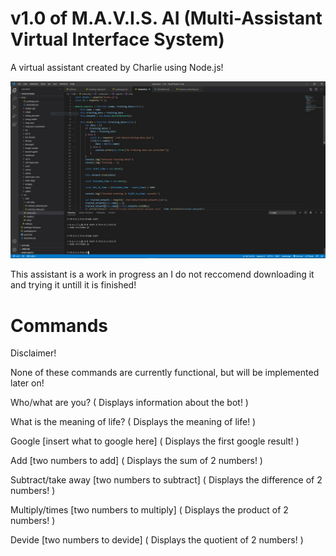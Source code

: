 # v1.0 of M.A.V.I.S. AI (Multi-Assistant Virtual Interface System)

A virtual assistant created by Charlie using Node.js!

![Alt text](./images/Main.JPG)

This assistant is a work in progress an I do not reccomend downloading it and trying it untill it is finished!

# Commands

Disclaimer!

None of these commands are currently functional, but will be implemented later on!


Who/what are you? ( Displays information about the bot! )

What is the meaning of life? ( Displays the meaning of life! )

Google [insert what to google here] ( Displays the first google result! )

Add [two numbers to add] ( Displays the sum of 2 numbers! )

Subtract/take away [two numbers to subtract] ( Displays the difference of 2 numbers! )

Multiply/times [two numbers to multiply] ( Displays the product of 2 numbers! )

Devide [two numbers to devide] ( Displays the quotient of 2 numbers! )
